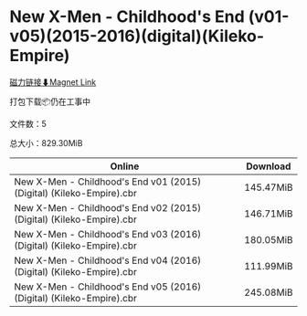 # New X-Men - Childhood's End (v01-v05)(2015-2016)(digital)(Kileko-Empire)

[磁力链接⬇Magnet Link](magnet:?xt=urn:btih:51d4eda2ec5714db601b39613976a89497652fcc&dn=New%20X-Men%20-%20Childhood%27s%20End%20%28v01-v05%29%282015-2016%29%28digital%29%28Kileko-Empire%29)

打包下载📦仍在工事中

文件数：5

总大小：829.30MiB

Online | Download
--- | ---
New X-Men - Childhood's End v01 (2015) (Digital) (Kileko-Empire).cbr | 145.47MiB
New X-Men - Childhood's End v02 (2015) (Digital) (Kileko-Empire).cbr | 146.71MiB
New X-Men - Childhood's End v03 (2016) (Digital) (Kileko-Empire).cbr | 180.05MiB
New X-Men - Childhood's End v04 (2016) (Digital) (Kileko-Empire).cbr | 111.99MiB
New X-Men - Childhood's End v05 (2016) (Digital) (Kileko-Empire).cbr | 245.08MiB
